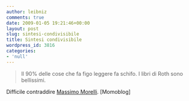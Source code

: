 ```yaml
---
author: leibniz
comments: true
date: 2009-01-05 19:21:46+00:00
layout: post
slug: sintesi-condivisibile
title: Sintesi condivisibile
wordpress_id: 3816
categories:
- 'null'
---
```


> Il 90% delle cose che fa figo leggere fa schifo. I libri di Roth sono bellissimi.


Difficile contraddire [Massimo Morelli](http://blog.morellinet.com/categories/momoblog/2009/01/04.html#a2390). [Momoblog]
